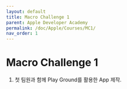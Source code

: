 ```yaml
---
layout: default
title: Macro Challenge 1
parent: Apple Developer Academy
permalink: /doc/Apple/Courses/MC1/
nav_order: 1
---
```


# Macro Challenge 1

1. 첫 팀원과 함께 Play Ground를 활용한 App 제작.